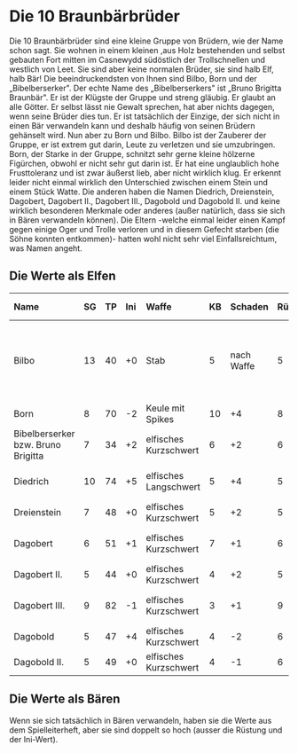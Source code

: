 # Die 10 Braunbärbrüder

Die 10 Braunbärbrüder sind eine kleine Gruppe von Brüdern, wie der Name schon sagt. Sie wohnen in einem kleinen ,aus Holz bestehenden und selbst gebauten Fort mitten im Casnewydd südöstlich der Trollschnellen und westlich von Leet. Sie sind aber keine normalen Brüder, sie sind halb Elf, halb Bär! Die beeindruckendsten von Ihnen sind Bilbo, Born und der „Bibelberserker". Der echte Name des „Bibelberserkers" ist „Bruno Brigitta Braunbär". Er ist der Klügste der Gruppe und streng gläubig. Er glaubt an alle Götter. Er selbst lässt nie Gewalt sprechen, hat aber nichts dagegen, wenn seine Brüder dies tun. Er ist tatsächlich der Einzige, der sich nicht in einen Bär verwandeln kann und deshalb häufig von seinen Brüdern gehänselt wird. Nun aber zu Born und Bilbo. Bilbo ist der Zauberer der Gruppe, er ist extrem gut darin, Leute zu verletzen und sie umzubringen. Born, der Starke in der Gruppe, schnitzt sehr gerne kleine hölzerne Figürchen, obwohl er nicht sehr gut darin ist. Er hat eine unglaublich hohe Frusttoleranz und ist zwar äußerst lieb, aber nicht wirklich klug. Er erkennt leider nicht einmal wirklich den Unterschied zwischen einem Stein und einem Stück Watte. Die anderen haben die Namen Diedrich, Dreienstein, Dagobert, Dagobert II., Dagobert III., Dagobold und Dagobold II. und keine wirklich besonderen Merkmale oder anderes \(außer natürlich, dass sie sich in Bären verwandeln können\). Die Eltern -welche einmal leider einen Kampf gegen einige Oger und Trolle verloren und in diesem Gefecht starben \(die Söhne konnten entkommen\)- hatten wohl nicht sehr viel Einfallsreichtum, was Namen angeht.

## Die Werte als Elfen

| Name | SG | TP | Ini | Waffe | KB | Schaden | Rüstung | Spruchlisten etc. | MP | Schatz |
| :--- | :--- | :--- | :--- | :--- | :--- | :--- | :--- | :--- | :--- | :--- |
| Bilbo | 13 | 40 | +0 | Stab | 5 | nach Waffe | 5 | Wilde Magie \(10\), Schwarze Magie \(10\), gezielte Sprüche \(10\) | 100 | E |
| Born | 8 | 70 | -2 | Keule mit Spikes | 10 | +4 | 8 | Wilde Magie \(1\) | 4 | D |
| Bibelberserker bzw. Bruno Brigitta | 7 | 34 | +2 | elfisches Kurzschwert | 6 | +2 | 6 | Wilde Magie \(5\) | 44 | F |
| Diedrich | 10 | 74 | +5 | elfisches Langschwert | 5 | +4 | 5 | Wilde Magie \(8\), gezielte Sprüche \(3\) | 12 | E |
| Dreienstein | 7 | 48 | +0 | elfisches Kurzschwert | 5 | +2 | 5 | Wilde Magie \(7\) | 15 | D |
| Dagobert | 6 | 51 | +1 | elfisches Kurzschwert | 7 | +1 | 6 | Wilde Magie \(6\), gezielte Sprüche \(1\) | 16 | D |
| Dagobert II. | 5 | 44 | +0 | elfisches Kurzschwert | 4 | +2 | 5 | Wilde Magie \(5\) | 15 | D |
| Dagobert III. | 9 | 82 | -1 | elfisches Kurzschwert | 3 | +1 | 9 | Wilde Magie \(7\), gezielte Sprüche \(2\) | 15 | D |
| Dagobold | 5 | 47 | +4 | elfisches Kurzschwert | 4 | -2 | 6 | Wilde Magie \(3\) | 15 | D |
| Dagobold II. | 5 | 49 | +0 | elfisches Kurzschwert | 4 | -1 | 6 | Wilde Magie \(4\) | 15 | D |

## Die Werte als Bären

Wenn sie sich tatsächlich in Bären verwandeln, haben sie die Werte aus dem Spielleiterheft, aber sie sind doppelt so hoch \(ausser die Rüstung und der Ini-Wert\).

